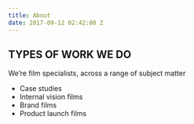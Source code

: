 ```yaml
---
title: About
date: 2017-09-12 02:42:00 Z
---
```


## TYPES OF WORK WE DO
We’re film specialists, across a range of subject matter

- Case studies
- Internal vision films
- Brand films
- Product launch films
